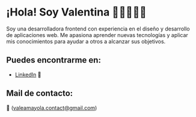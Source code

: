 # ¡Hola! Soy Valentina 👋🏼👩🏼‍💻

Soy una desarrolladora frontend con experiencia en el diseño y desarrollo de aplicaciones web. Me apasiona aprender nuevas tecnologías y aplicar mis conocimientos para ayudar a otros a alcanzar sus objetivos.

## Puedes encontrarme en:
- [LinkedIn](https://www.linkedin.com/in/valentina-amayola/) 💼

## Mail de contacto:
💌 (valeamayola.contact@gmail.com)

